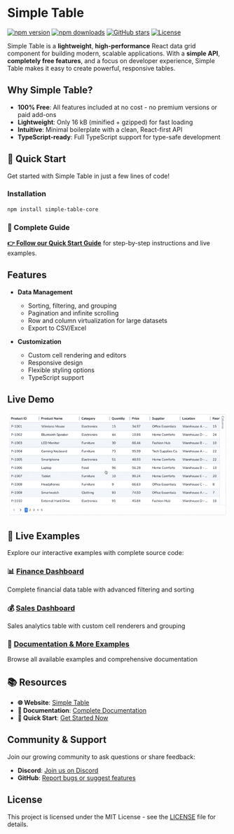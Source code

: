 # Simple Table

[![npm version](https://img.shields.io/npm/v/simple-table-core.svg)](https://www.npmjs.com/package/simple-table-core)
[![npm downloads](https://img.shields.io/npm/dm/simple-table-core.svg)](https://www.npmjs.com/package/simple-table-core)
[![GitHub stars](https://img.shields.io/github/stars/petera2c/simple-table.svg)](https://github.com/petera2c/simple-table)
[![License](https://img.shields.io/npm/l/simple-table-core.svg)](LICENSE)

Simple Table is a **lightweight**, **high-performance** React data grid component for building modern, scalable applications. With a **simple API**, **completely free features**, and a focus on developer experience, Simple Table makes it easy to create powerful, responsive tables.

## Why Simple Table?

- **100% Free**: All features included at no cost - no premium versions or paid add-ons
- **Lightweight**: Only 16 kB (minified + gzipped) for fast loading
- **Intuitive**: Minimal boilerplate with a clean, React-first API
- **TypeScript-ready**: Full TypeScript support for type-safe development

## 🚀 Quick Start

Get started with Simple Table in just a few lines of code!

### Installation

```bash
npm install simple-table-core
```

### 📖 Complete Guide

**[👉 Follow our Quick Start Guide](https://www.simple-table.com/docs/quick-start)** for step-by-step instructions and live examples.

## Features

- **Data Management**

  - Sorting, filtering, and grouping
  - Pagination and infinite scrolling
  - Row and column virtualization for large datasets
  - Export to CSV/Excel

- **Customization**
  - Custom cell rendering and editors
  - Responsive design
  - Flexible styling options
  - TypeScript support

## Live Demo

<div align="center">
    <img src="https://github.com/petera2c/simple-table-marketing/blob/main/src/assets/simple-table-demo-fast.gif?raw=true" alt="Simple Table Demo" width="600" />
</div>

## 🎯 Live Examples

Explore our interactive examples with complete source code:

### 📊 **[Finance Dashboard](https://www.simple-table.com/examples/finance)**

Complete financial data table with advanced filtering and sorting

### 💰 **[Sales Dashboard](https://www.simple-table.com/examples/sales)**

Sales analytics table with custom cell renderers and grouping

### 📘 **[Documentation & More Examples](https://www.simple-table.com/docs/installation)**

Browse all available examples and comprehensive documentation

## 📚 Resources

- **🌐 Website**: [Simple Table](https://www.simple-table.com/)
- **📖 Documentation**: [Complete Documentation](https://www.simple-table.com/docs/installation)
- **🚀 Quick Start**: [Get Started Now](https://www.simple-table.com/docs/quick-start)

## Community & Support

Join our growing community to ask questions or share feedback:

- **Discord**: [Join us on Discord](https://discord.gg/RvKHCfg3PC)
- **GitHub**: [Report bugs or suggest features](https://github.com/petera2c/simple-table/issues)

## License

This project is licensed under the MIT License - see the [LICENSE](LICENSE) file for details.
